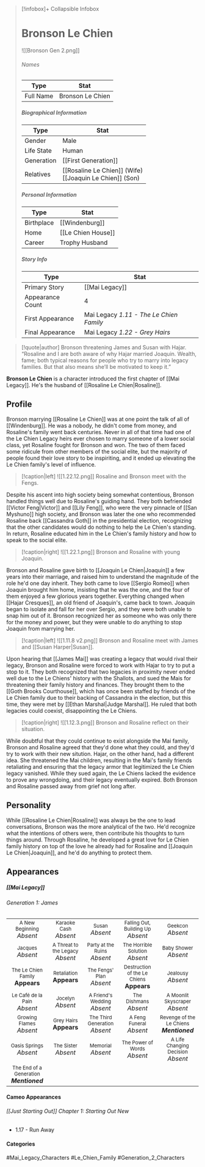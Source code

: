 > [!infobox]+ Collapsible Infobox
> # Bronson Le Chien
> ![[Bronson Gen 2.png]] 
> ###### Names 
> | Type | Stat | 
> | ---- | ---- | 
> | Full Name | Bronson Le Chien | 
>
> ##### Biographical Information
> | Type | Stat | 
> | ---- | ---- | 
> | Gender | Male | 
> | Life State | Human |
> | Generation | [[First Generation]] |
> | Relatives | [[Rosaline Le Chien]] (Wife)<br>[[Joaquin Le Chien]] (Son)
> 
> ##### Personal Information
> | Type | Stat | 
> | ---- | ---- | 
> | Birthplace |[[Windenburg]]| 
> | Home |[[Le Chien House]]| 
> | Career | Trophy Husband | 
> 
> ##### Story Info
> | Type | Stat | 
> | ---- | ---- | 
> | Primary Story | [[Mai Legacy]] | 
> | Appearance Count | 4 | 
> | First Appearance | Mai Legacy *1.11 - The Le Chien Family*
> | Final Appearance | Mai Legacy *1.22 - Grey Hairs*

> [!quote|author] Bronson threatening James and Susan with Hajar.
> “Rosaline and I are both aware of why Hajar married Joaquin. Wealth, fame; both typical reasons for people who try to marry into legacy families. But that also means she’ll be motivated to keep it.”

**Bronson Le Chien** is a character introduced the first chapter of [[Mai Legacy]]. He's the husband of [[Rosaline Le Chien|Rosaline]].

## Profile
Bronson marrying [[Rosaline Le Chien]] was at one point the talk of all of [[Windenburg]]. He was a nobody, he didn't come from money, and Rosaline's family went back centuries. Never in all of that time had one of the Le Chien Legacy heirs ever chosen to marry someone of a lower social class, yet Rosaline fought for Bronson and won. The two of them faced some ridicule from other members of the social elite, but the majority of people found their love story to be inspiriting, and it ended up elevating the Le Chien family's level of influence.

> [!caption|left]
> ![[1.22.12.png]] 
> Rosaline and Bronson meet with the Fengs.

Despite his ascent into high society being somewhat contentious, Bronson handled things well due to Rosaline's guiding hand. They both befriended [[Victor Feng|Victor]] and [[Lily Feng]], who were the very pinnacle of [[San Myshuno]] high society, and Bronson was later the one who recommended Rosaline back [[Cassandra Goth]] in the presidential election, recognizing that the other candidates would do nothing to help the Le Chien's standing. In return, Rosaline educated him in the Le Chien's family history and how to speak to the social elite.

> [!caption|right]
> ![[1.22.1.png]] 
> Bronson and Rosaline with young Joaquin.

Bronson and Rosaline gave birth to [[Joaquin Le Chien|Joaquin]] a few years into their marriage, and raised him to understand the magnitude of the role he'd one day inherit. They both came to love [[Sergio Romeo]] when Joaquin brought him home, insisting that he was the one, and the four of them enjoyed a few glorious years together. Everything changed when [[Hajar Cresques]], an old friend of Joaquin's, came back to town. Joaquin began to isolate and fall for her over Sergio, and they were both unable to snap him out of it. Bronson recognized her as someone who was only there for the money and power, but they were unable to do anything to stop Joaquin from marrying her.

> [!caption|left]
> ![[1.11.8 v2.png]] 
> Bronson and Rosaline meet with James and [[Susan Harper|Susan]].

Upon hearing that [[James Mai]] was creating a legacy that would rival their legacy, Bronson and Rosaline were forced to work with Hajar to try to put a stop to it. They both recognized that two legacies in proximity never ended well due to the Le Chiens' history with the Shallots, and sued the Mais for threatening their family history and finances. They brought them to the [[Goth Brooks Courthouse]], which has once been staffed by friends of the Le Chien family due to their backing of Cassandra in the election, but this time, they were met by [[Ethan Marshal|Judge Marshal]]. He ruled that both legacies could coexist, disappointing the Le Chiens.

> [!caption|right]
> ![[1.12.3.png]] 
> Bronson and Rosaline reflect on their situation.

While doubtful that they could continue to exist alongside the Mai family, Bronson and Rosaline agreed that they'd done what they could, and they'd try to work with their new sitution. Hajar, on the other hand, had a different idea. She threatened the Mai children, resulting in the Mai's family friends retaliating and ensuring that the legacy armor that legitimized the Le Chien legacy vanished. While they sued again, the Le Chiens lacked the evidence to prove any wrongdoing, and their legacy eventually expired. Both Bronson and Rosaline passed away from grief not long after.

## Personality
While [[Rosaline Le Chien|Rosaline]] was always be the one to lead conversations, Bronson was the more analytical of the two. He'd recognize what the intentions of others were, then contribute his thoughts to turn things around. Through Rosaline, he developed a great love for Le Chien family history on top of the love he already had for Rosaline and [[Joaquin Le Chien|Joaquin]], and he'd do anything to protect them.

## Appearances
##### [[Mai Legacy]]
###### Generation 1: James
|                                                                       |     |     |     |     |
| --------------------------------------------------------------------- | --- | --- | --- | --- |
| <center><font size=2>A New Beginning<br><font size=3>*Absent*  | <center><font size=2>Karaoke Cash<br><font size=3>*Absent* | <center><font size=2>Susan<br><font size=3>*Absent* | <center><font size=2>Falling Out, Building Up<br><font size=3>*Absent*| <center><font size=2>Geekcon<br><font size=3>*Absent* |
| <center><font size=2>Jacques<br><font size=3>*Absent*  | <center><font size=2>A Threat to the Legacy<br><font size=3>*Absent* | <center><font size=2>Party at the Ruins<br><font size=3>*Absent* | <center><font size=2>The Horrible Solution<br><font size=3>*Absent*| <center><font size=2>Baby Shower<br><font size=3>*Absent*|
| <center><font size=2>The Le Chien Family<br><font size=3>**Appears**  | <center><font size=2>Retaliation<br><font size=3>**Appears**| <center><font size=2>The Fengs' Plan<br><font size=3>*Absent* | <center><font size=2>Destruction of the Le Chiens<br><font size=3>**Appears**| <center><font size=2>Jealousy<br><font size=3>*Absent* |
| <center><font size=2>Le Café de la Pain<br><font size=3>*Absent*  | <center><font size=2>Jocelyn<br><font size=3>*Absent* | <center><font size=2>A Friend's Wedding<br><font size=3>*Absent* | <center><font size=2>The Dishmans<br><font size=3>*Absent* | <center><font size=2>A Moonlit Skyscraper<br><font size=3>*Absent* |
| <center><font size=2>Growing Flames<br><font size=3>*Absent* | <center><font size=2>Grey Hairs<br><font size=3>**Appears**  | <center><font size=2>The Third Generation<br><font size=3>*Absent* | <center><font size=2>A Feng Funeral<br><font size=3>*Absent* | <center><font size=2>Revenge of the Le Chiens<br><font size=3>***Mentioned***|
| <center><font size=2>Oasis Springs<br><font size=3>*Absent*  | <center><font size=2>The Sister<br><font size=3>*Absent*| <center><font size=2>Memorial<br><font size=3>*Absent* | <center><font size=2>The Power of Words<br><font size=3>*Absent*| <center><font size=2>A Life Changing Decision<br><font size=3>*Absent* |
| <center><font size=2>The End of a Generation<br><font size=3>***Mentioned***  |

#### Cameo Appearances
###### [[Just Starting Out]] Chapter 1: Starting Out New
- 1.17 - Run Away

#### Categories
#Mai_Legacy_Characters #Le_Chien_Family #Generation_2_Characters